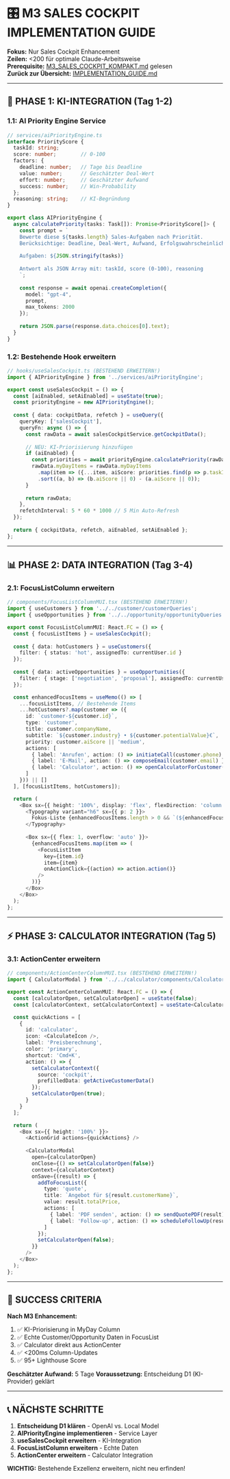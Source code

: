 # 🎛️ M3 SALES COCKPIT IMPLEMENTATION GUIDE

**Fokus:** Nur Sales Cockpit Enhancement  
**Zeilen:** <200 für optimale Claude-Arbeitsweise  
**Prerequisite:** [M3_SALES_COCKPIT_KOMPAKT.md](../M3_SALES_COCKPIT_KOMPAKT.md) gelesen  
**Zurück zur Übersicht:** [IMPLEMENTATION_GUIDE.md](../IMPLEMENTATION_GUIDE.md)  

---

## 🚀 PHASE 1: KI-INTEGRATION (Tag 1-2)

### 1.1: AI Priority Engine Service

```typescript
// services/aiPriorityEngine.ts
interface PriorityScore {
  taskId: string;
  score: number;        // 0-100
  factors: {
    deadline: number;   // Tage bis Deadline
    value: number;      // Geschätzter Deal-Wert  
    effort: number;     // Geschätzter Aufwand
    success: number;    // Win-Probability
  };
  reasoning: string;    // KI-Begründung
}

export class AIPriorityEngine {
  async calculatePriority(tasks: Task[]): Promise<PriorityScore[]> {
    const prompt = `
    Bewerte diese ${tasks.length} Sales-Aufgaben nach Priorität.
    Berücksichtige: Deadline, Deal-Wert, Aufwand, Erfolgswahrscheinlichkeit.
    
    Aufgaben: ${JSON.stringify(tasks)}
    
    Antwort als JSON Array mit: taskId, score (0-100), reasoning
    `;
    
    const response = await openai.createCompletion({
      model: "gpt-4",
      prompt,
      max_tokens: 2000
    });
    
    return JSON.parse(response.data.choices[0].text);
  }
}
```

### 1.2: Bestehende Hook erweitern

```typescript
// hooks/useSalesCockpit.ts (BESTEHEND ERWEITERN!)
import { AIPriorityEngine } from '../services/aiPriorityEngine';

export const useSalesCockpit = () => {
  const [aiEnabled, setAiEnabled] = useState(true);
  const priorityEngine = new AIPriorityEngine();
  
  const { data: cockpitData, refetch } = useQuery({
    queryKey: ['salesCockpit'],
    queryFn: async () => {
      const rawData = await salesCockpitService.getCockpitData();
      
      // NEU: KI-Priorisierung hinzufügen
      if (aiEnabled) {
        const priorities = await priorityEngine.calculatePriority(rawData.myDayItems);
        rawData.myDayItems = rawData.myDayItems
          .map(item => ({...item, aiScore: priorities.find(p => p.taskId === item.id)?.score}))
          .sort((a, b) => (b.aiScore || 0) - (a.aiScore || 0));
      }
      
      return rawData;
    },
    refetchInterval: 5 * 60 * 1000 // 5 Min Auto-Refresh
  });
  
  return { cockpitData, refetch, aiEnabled, setAiEnabled };
};
```

---

## 📊 PHASE 2: DATA INTEGRATION (Tag 3-4)

### 2.1: FocusListColumn erweitern

```typescript
// components/FocusListColumnMUI.tsx (BESTEHEND ERWEITERN!)
import { useCustomers } from '../../customer/customerQueries';
import { useOpportunities } from '../../opportunity/opportunityQueries';

export const FocusListColumnMUI: React.FC = () => {
  const { focusListItems } = useSalesCockpit();
  
  const { data: hotCustomers } = useCustomers({ 
    filter: { status: 'hot', assignedTo: currentUser.id } 
  });
  
  const { data: activeOpportunities } = useOpportunities({ 
    filter: { stage: ['negotiation', 'proposal'], assignedTo: currentUser.id } 
  });

  const enhancedFocusItems = useMemo(() => [
    ...focusListItems, // Bestehende Items
    ...hotCustomers?.map(customer => ({
      id: `customer-${customer.id}`,
      type: 'customer',
      title: customer.companyName,
      subtitle: `${customer.industry} • ${customer.potentialValue}€`,
      priority: customer.aiScore || 'medium',
      actions: [
        { label: 'Anrufen', action: () => initiateCall(customer.phone) },
        { label: 'E-Mail', action: () => composeEmail(customer.email) },
        { label: 'Calculator', action: () => openCalculatorForCustomer(customer.id) }
      ]
    })) || []
  ], [focusListItems, hotCustomers]);

  return (
    <Box sx={{ height: '100%', display: 'flex', flexDirection: 'column' }}>
      <Typography variant="h6" sx={{ p: 2 }}>
        Fokus-Liste {enhancedFocusItems.length > 0 && `(${enhancedFocusItems.length})`}
      </Typography>
      
      <Box sx={{ flex: 1, overflow: 'auto' }}>
        {enhancedFocusItems.map(item => (
          <FocusListItem 
            key={item.id} 
            item={item}
            onActionClick={(action) => action.action()} 
          />
        ))}
      </Box>
    </Box>
  );
};
```

---

## ⚡ PHASE 3: CALCULATOR INTEGRATION (Tag 5)

### 3.1: ActionCenter erweitern

```typescript
// components/ActionCenterColumnMUI.tsx (BESTEHEND ERWEITERN!)
import { CalculatorModal } from '../../calculator/components/CalculatorModal';

export const ActionCenterColumnMUI: React.FC = () => {
  const [calculatorOpen, setCalculatorOpen] = useState(false);
  const [calculatorContext, setCalculatorContext] = useState<CalculatorContext | null>(null);

  const quickActions = [
    {
      id: 'calculator',
      icon: <CalculateIcon />,
      label: 'Preisberechnung',
      color: 'primary',
      shortcut: 'Cmd+K',
      action: () => {
        setCalculatorContext({ 
          source: 'cockpit',
          prefilledData: getActiveCustomerData() 
        });
        setCalculatorOpen(true);
      }
    }
  ];

  return (
    <Box sx={{ height: '100%' }}>
      <ActionGrid actions={quickActions} />
      
      <CalculatorModal
        open={calculatorOpen}
        onClose={() => setCalculatorOpen(false)}
        context={calculatorContext}
        onSave={(result) => {
          addToFocusList({
            type: 'quote',
            title: `Angebot für ${result.customerName}`,
            value: result.totalPrice,
            actions: [
              { label: 'PDF senden', action: () => sendQuotePDF(result) },
              { label: 'Follow-up', action: () => scheduleFollowUp(result) }
            ]
          });
          setCalculatorOpen(false);
        }}
      />
    </Box>
  );
};
```

---

## 🎯 SUCCESS CRITERIA

**Nach M3 Enhancement:**
1. ✅ KI-Priorisierung in MyDay Column
2. ✅ Echte Customer/Opportunity Daten in FocusList
3. ✅ Calculator direkt aus ActionCenter
4. ✅ <200ms Column-Updates
5. ✅ 95+ Lighthouse Score

**Geschätzter Aufwand:** 5 Tage
**Voraussetzung:** Entscheidung D1 (KI-Provider) geklärt

---

## 📞 NÄCHSTE SCHRITTE

1. **Entscheidung D1 klären** - OpenAI vs. Local Model
2. **AIPriorityEngine implementieren** - Service Layer
3. **useSalesCockpit erweitern** - KI-Integration
4. **FocusListColumn erweitern** - Echte Daten
5. **ActionCenter erweitern** - Calculator Integration

**WICHTIG:** Bestehende Exzellenz erweitern, nicht neu erfinden!